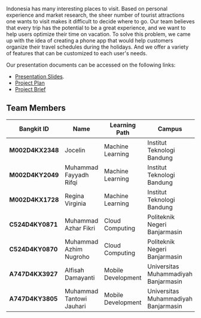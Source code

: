 Indonesia has many interesting places to visit. Based on personal experience and market research, the sheer number of tourist attractions one wants to visit makes it difficult to decide where to go. Our team believes that every trip has the potential to be a great experience, and we want to help users optimize their time on vacation. To solve this problem, we came up with the idea of creating a phone app that would help customers organize their travel schedules during the holidays. And we offer a variety of features that can be customized to each user's needs.

Our presentation documents can be accessed on the following links:
- [Presentation Slides](https://www.canva.com/design/DAGIBZ91Mxk/SHPx4R4xwgT-aRiA0mpBCw/view?utm_content=DAGIBZ91Mxk&utm_campaign=designshare&utm_medium=link&utm_source=editor).
- [Project Plan](https://docs.google.com/document/d/1HmMy_LOlqutNh7fV2ncw3lIU0G4ncGwBqeHFS7yhdqg/edit?usp=sharing)
- [Project Brief](https://docs.google.com/document/d/1jf_-SP4RWw5NKwZRGrE_Y90gc-JbhlIZr1juxin9A5g/edit?usp=sharing)

## Team Members
| Bangkit ID       | Name                     | Learning Path      | Campus                               |
| ---------------- | ------------------------ | ------------------ | ------------------------------------ |
| **M002D4KX2348** | Jocelin                  | Machine Learning   | Institut Teknologi Bandung           |
| **M002D4KY2049** | Muhammad Fayyadh Rifqi   | Machine Learning   | Institut Teknologi Bandung           |
| **M002D4KX1728** | Regina Virginia          | Machine Learning   | Institut Teknologi Bandung           |
| **C524D4KY0871** | Muhammad Azhar Fikri     | Cloud Computing    | Politeknik Negeri Banjarmasin        |
| **C524D4KY0870** | Muhammad Azhim Nugroho   | Cloud Computing    | Politeknik Negeri Banjarmasin        |
| **A747D4KX3927** | Alfisah Damayanti        | Mobile Development | Universitas Muhammadiyah Banjarmasin |
| **A747D4KY3805** | Muhammad Tantowi Jauhari | Mobile Development | Universitas Muhammadiyah Banjarmasin |
